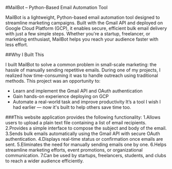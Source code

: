 #MailBot – Python-Based Email Automation Tool

MailBot is a lightweight, Python-based email automation tool designed to streamline marketing campaigns. Built with the Gmail API and deployed on Google Cloud Platform (GCP), it enables secure, efficient bulk email delivery with just a few simple steps. Whether you're a startup, freelancer, or marketing enthusiast, MailBot helps you reach your audience faster with less effort.

##Why I Built This

I built MailBot to solve a common problem in small-scale marketing: the hassle of manually sending repetitive emails. During one of my projects, I realized how time-consuming it was to handle outreach using traditional methods. This project was an opportunity to:
- Learn and implement the Gmail API and OAuth authentication
- Gain hands-on experience deploying on GCP
- Automate a real-world task and improve productivity
It’s a tool I wish I had earlier — now it's built to help others save time too.

###This website application provides the following functionality:
1.Allows users to upload a plain text file containing a list of email recipients.
2.Provides a simple interface to compose the subject and body of the email.
3.Sends bulk emails automatically using the Gmail API with secure OAuth authentication.
4.Displays real-time status or confirmation once emails are sent.
5.Eliminates the need for manually sending emails one by one.
6.Helps streamline marketing efforts, event promotions, or organizational communication.
7.Can be used by startups, freelancers, students, and clubs to reach a wider audience efficiently.


